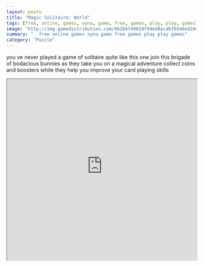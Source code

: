 ```yaml
---
layout: posts
title: "Magic Solitaire: World"
tags: [free, online, games, oyna, game, free, games, play, play, games]
image: "http://img.gamedistribution.com/662bbf40624f44ed8acdbf6546ed2d4a.jpg"
summary: "  free online games oyna game free games play play games"
category: "Puzzle"
---
```


you ve never played a game of solitaire quite like this one join this brigade of bodacious bunnies as they take you on a magical adventure collect coins and boosters while they help you improve your card playing skills

<iframe width="100%" height="480px;" src="http://html5.gamedistribution.com/662bbf40624f44ed8acdbf6546ed2d4a/"></iframe>